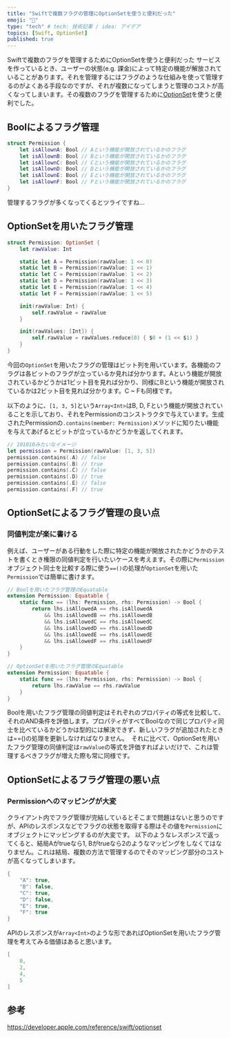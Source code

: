 ```yaml
---
title: "Swiftで複数フラグの管理にOptionSetを使うと便利だった"
emoji: "🐥"
type: "tech" # tech: 技術記事 / idea: アイデア
topics: [Swift, OptionSet]
published: true
---
```


Swiftで複数のフラグを管理するためにOptionSetを使うと便利だった
サービスを作っているとき、ユーザーの状態(e.g. 課金)によって特定の機能が解放されていることがあります。それを管理するにはフラグのような仕組みを使って管理するのがよくある手段なのですが、それが複数になってしまうと管理のコストが高くなってしまいます。その複数のフラグを管理するために[OptionSet](https://developer.apple.com/documentation/swift/optionset)を使うと便利でした。

## Boolによるフラグ管理

```swift
struct Permission {
    let isAllownA: Bool // Aという機能が開放されているかのフラグ
    let isAllownB: Bool // Bという機能が開放されているかのフラグ
    let isAllownC: Bool // Cという機能が開放されているかのフラグ
    let isAllownD: Bool // Dという機能が開放されているかのフラグ
    let isAllownE: Bool // Eという機能が開放されているかのフラグ
    let isAllownF: Bool // Fという機能が開放されているかのフラグ
}
```

管理するフラグが多くなってくるとツライですね…

## OptionSetを用いたフラグ管理

```swift
struct Permission: OptionSet {
    let rawValue: Int

    static let A = Permission(rawValue: 1 << 0)
    static let B = Permission(rawValue: 1 << 1)
    static let C = Permission(rawValue: 1 << 2)
    static let D = Permission(rawValue: 1 << 3)
    static let E = Permission(rawValue: 1 << 4)
    static let F = Permission(rawValue: 1 << 5)

    init(rawValue: Int) {
        self.rawValue = rawValue
    }

    init(rawValues: [Int]) {
        self.rawValue = rawValues.reduce(0) { $0 + (1 << $1) }
    }
}
```

今回の`OptionSet`を用いたフラグの管理はビット列を用いています。各機能のフラグは各ビットのフラグが立っているか見れば分かります。Aという機能が開放されているかどうかは1ビット目を見れば分かり、同様にBという機能が開放されているかは2ビット目を見れば分かります。C ~ Fも同様です。

以下のように、`[1, 3, 5]`という`Array<Int>`はB, D, Fという機能が開放されていることを示しており、それをPermissionのコンストラクタで与えています。生成されたPermissionの`.contains(member: Permission)`メソッドに知りたい機能を与えてあげるとビットが立っているかどうかを返してくれます。

```swift
// 101010みたいなイメージ
let permission = Permission(rawValue: [1, 3, 5])
permission.contains(.A) // false
permission.contains(.B) // true
permission.contains(.C) // false
permission.contains(.D) // true
permission.contains(.E) // false
permission.contains(.F) // true
```

## OptionSetによるフラグ管理の良い点

### 同値判定が楽に書ける

例えば、ユーザーがある行動をした際に特定の機能が開放されたかどうかのテストを書くとき権限の同値判定を行いたいケースを考えます。その際に`Permission`オブジェクト同士を比較する際に使う`==()`の処理が`OptionSet`を用いた`Permission`では簡単に書けます。

```swift
// Boolを用いたフラグ管理のEquatable
extension Permission: Equatable {
    static func == (lhs: Permission, rhs: Permission) -> Bool {
        return lhs.isAllowedA == rhs.isAllowedA
            && lhs.isAllowedB == rhs.isAllowedB
            && lhs.isAllowedC == rhs.isAllowedC
            && lhs.isAllowedD == rhs.isAllowedD
            && lhs.isAllowedE == rhs.isAllowedE
            && lhs.isAllowedF == rhs.isAllowedF
    }
}

// OptionSetを用いたフラグ管理のEquatable
extension Permission: Equatable {
    static func == (lhs: Permission, rhs: Permission) -> Bool {
        return lhs.rawValue == rhs.rawValue
    }
}
```

Boolを用いたフラグ管理の同値判定はそれぞれのプロパティの等式を比較して、それのAND条件を評価します。プロパティがすべてBoolなので同じプロパティ同士を比べているかどうかは型的には解決できず、新しいフラグが追加されたときは==()の処理を更新しなければなりません。
 それに比べて、OptionSetを用いたフラグ管理の同値判定は`rawValue`の等式を評価すればよいだけで、これは管理するべきフラグが増えた際も常に同様です。

## OptionSetによるフラグ管理の悪い点

### Permissionへのマッピングが大変

クライアント内でフラグ管理が完結しているとそこまで問題はないと思うのですが、APIのレスポンスなどでフラグの状態を取得する際はその値を`Permission`にオブジェクトにマッピングするのが大変です。
以下のようなレスポンスで返ってくると、結局Aがtrueなら1, Bがtrueなら2のようなマッピングをしなくてはなりません。これは結局、複数の方法で管理するのでそのマッピング部分のコストが高くなってしまいます。

```swift
{
    "A": true,
    "B": false,
    "C": true,
    "D": false,
    "E": true,
    "F": true
}
```

APIのレスポンスが`Array<Int>`のような形であればOptionSetを用いたフラグ管理を考えてみる価値はあると思います。

```swift
[
    0,
    2,
    4,
    5
]
```

## 参考

https://developer.apple.com/reference/swift/optionset
